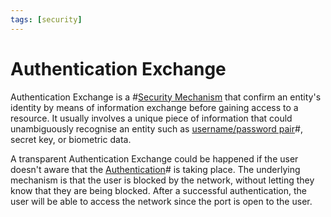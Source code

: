 ```yaml
---
tags: [security]
---
```


# Authentication Exchange

Authentication Exchange is a #[Security Mechanism](202209261402.md) that confirm
an entity's identity by means of information exchange before gaining access to a
resource. It usually involves a unique piece of information that could
unambiguously recognise an entity such as [username/password pair](202210191444.md)#,
secret key, or biometric data.

A transparent Authentication Exchange could be happened if the user doesn't
aware that the [Authentication](202210022151.md)# is taking place. The
underlying mechanism is that the user is blocked by the network, without letting
they know that they are being blocked. After a successful authentication, the
user will be able to access the network since the port is open to the user.
